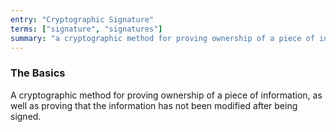 ```yaml
---
entry: "Cryptographic Signature"
terms: ["signature", "signatures"]
summary: "a cryptographic method for proving ownership of a piece of information, as well as proving that the information has not been modified after being signed"
---
```


### The Basics

A cryptographic method for proving ownership of a piece of information, as well as proving that the information has not been modified after being signed.